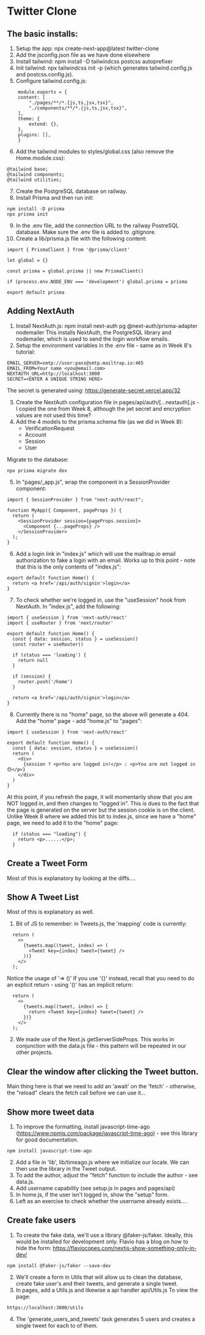 # Twitter Clone

## The basic installs:

1. Setup the app: npx create-next-app@latest twitter-clone
2. Add the jsconfig.json file as we have done elsewhere
3. Install tailwind: npm install -D tailwindcss postcss autoprefixer
4. Init tailwind: npx tailwindcss init -p (which generates tailwind.config.js and postcss.config.js).
5. Configure tailwind.config.js:

```
    module.exports = {
    content: [
        "./pages/**/*.{js,ts,jsx,tsx}",
        "./components/**/*.{js,ts,jsx,tsx}",
    ],
    theme: {
        extend: {},
    },
    plugins: [],
    }
```

6. Add the tailwind modules to styles/global.css (also remove the Home.module.css):

```
@tailwind base;
@tailwind components;
@tailwind utilities;
```

7. Create the PostgreSQL database on railway.
8. Install Prisma and then run init:

```
npm install -D prisma
npx prisma init
```

9. In the .env file, add the connection URL to the railway PostreSQL database. Make sure the .env file is added to .gitignore.
10. Create a lib/prisma.js file with the following content:

```
import { PrismaClient } from '@prisma/client'

let global = {}

const prisma = global.prisma || new PrismaClient()

if (process.env.NODE_ENV === 'development') global.prisma = prisma

export default prisma
```

## Adding NextAuth

1. Install NextAuth.js: npm install next-auth pg @next-auth/prisma-adapter nodemailer
   This installs NextAuth, the PostgreSQL library and nodemailer, which is used to send the login workflow emails.
2. Setup the environment variables in the .env file - same as in Week 8's tutorial:

```
EMAIL_SERVER=smtp://user:pass@smtp.mailtrap.io:465
EMAIL_FROM=Your name <you@email.com>
NEXTAUTH_URL=http://localhost:3000
SECRET=<ENTER A UNIQUE STRING HERE>
```

The secret is generated using: https://generate-secret.vercel.app/32

3. Create the NextAuth configuration file in pages/api/auth/[...nextauth].js - I copied the one from Week 8, although the jwt secret and encryption values are not used this time?
4. Add the 4 models to the prisma.schema file (as we did in Week 8):
   - VerificationRequest
   - Account
   - Session
   - User

Migrate to the database:

```
npx prisma migrate dev
```

5. In "pages/\_app.js", wrap the component in a SessionProvider component:

```
import { SessionProvider } from "next-auth/react";

function MyApp({ Component, pageProps }) {
  return (
    <SessionProvider session={pageProps.session}>
      <Component {...pageProps} />
    </SessionProvider>
  );
}

```

6. Add a login link in "index.js" which will use the mailtrap.io email authorization to fake a login with an email. Works up to this point - note that this is the only contents of "index.js":

```
export default function Home() {
  return <a href='/api/auth/signin'>login</a>
}
```

7. To check whether we're logged in, use the "useSession" hook from NextAuth. In "index.js", add the following:

```
import { useSession } from 'next-auth/react'
import { useRouter } from 'next/router'

export default function Home() {
  const { data: session, status } = useSession()
  const router = useRouter()

  if (status === 'loading') {
    return null
  }

  if (session) {
    router.push('/home')
  }

  return <a href='/api/auth/signin'>login</a>
}
```

8. Currently there is no "home" page, so the above will generate a 404. Add the "home" page - add "home.js" to "pages":

```
import { useSession } from 'next-auth/react'

export default function Home() {
  const { data: session, status } = useSession()
  return (
    <div>
      {session ? <p>You are logged in!</p> : <p>You are not logged in 😞</p>}
    </div>
  )
}
```

At this point, if you refresh the page, it will momentarily show that you are NOT logged in, and then changes to "logged in". This is dues to the fact that the page is generated on the server but the session cookie is on the client. Unlike Week 8 where we added this bit to index.js, since we have a "home" page, we need to add it to the "home" page:

```
  if (status === "loading") {
    return <p>......</p>;
  }

```

## Create a Tweet Form

Most of this is explanatory by looking at the diffs....

## Show A Tweet List

Most of this is explanatory as well.

1. Bit of JS to remember: in Tweets.js, the 'mapping' code is currently:

```
  return (
    <>
      {tweets.map((tweet, index) => (
        <Tweet key={index} tweet={tweet} />
      ))}
    </>
  );
```

Notice the usage of '=> ()' If you use '{}' instead, recall that you need to do an explicit return - using '()' has an implicit return:

```
  return (
    <>
      {tweets.map((tweet, index) => {
        return <Tweet key={index} tweet={tweet} />
      })}
    </>
  );
```

2. We made use of the Next.js getServerSideProps. This works in conjunction with the data.js file - this pattern will be repeated in our other projects.

## Clear the window after clicking the Tweet button.

Main thing here is that we need to add an 'await' on the 'fetch' - otherwise, the "reload" clears the fetch call before we can use it...

## Show more tweet data

1. To improve the formatting, install javascript-time-ago (https://www.npmjs.com/package/javascript-time-ago) - see this library for good documentation.

```
npm install javascript-time-ago
```

2. Add a file in 'lib', lib/timeago.js where we initialize our locale. We can then use the library in the Tweet output.
3. To add the author, adjust the "fetch" function to include the author - see data.js.
4. Add username capability (see setup.js in pages and pages/api)
5. In home.js, if the user isn't logged in, show the "setup" form.
6. Left as an exercise to check whether the username already exists....

## Create fake users

1. To create the fake data, we'll use a library @faker-js/faker. Ideally, this would be installed for development only. Flavio has a blog on how to hide the form: https://flaviocopes.com/nextjs-show-something-only-in-dev/

```
npm install @faker-js/faker --save-dev
```

2. We'll create a form in Utils that will allow us to clean the database, create fake user's and their tweets, and generate a single tweet.
3. In pages, add a Utils.js and likewise a api handler api/Utils.js To view the page:

```
https://localhost:3000/utils
```
4. The 'generate_users_and_tweets' task generates 5 users and creates a single tweet for each to of them.